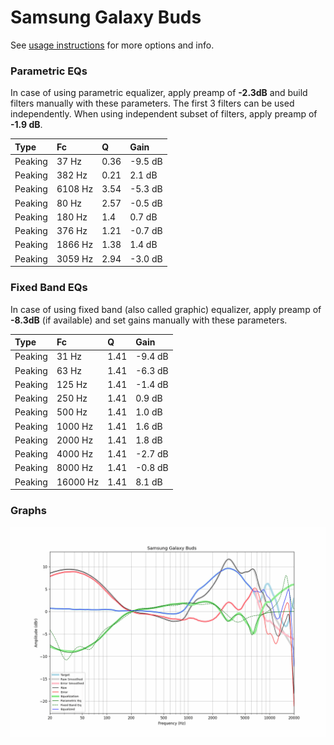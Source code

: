 # Samsung Galaxy Buds
See [usage instructions](https://github.com/jaakkopasanen/AutoEq#usage) for more options and info.

### Parametric EQs
In case of using parametric equalizer, apply preamp of **-2.3dB** and build filters manually
with these parameters. The first 3 filters can be used independently.
When using independent subset of filters, apply preamp of **-1.9 dB**.

| Type    | Fc      |    Q | Gain    |
|:--------|:--------|:-----|:--------|
| Peaking | 37 Hz   | 0.36 | -9.5 dB |
| Peaking | 382 Hz  | 0.21 | 2.1 dB  |
| Peaking | 6108 Hz | 3.54 | -5.3 dB |
| Peaking | 80 Hz   | 2.57 | -0.5 dB |
| Peaking | 180 Hz  | 1.4  | 0.7 dB  |
| Peaking | 376 Hz  | 1.21 | -0.7 dB |
| Peaking | 1866 Hz | 1.38 | 1.4 dB  |
| Peaking | 3059 Hz | 2.94 | -3.0 dB |

### Fixed Band EQs
In case of using fixed band (also called graphic) equalizer, apply preamp of **-8.3dB**
(if available) and set gains manually with these parameters.

| Type    | Fc       |    Q | Gain    |
|:--------|:---------|:-----|:--------|
| Peaking | 31 Hz    | 1.41 | -9.4 dB |
| Peaking | 63 Hz    | 1.41 | -6.3 dB |
| Peaking | 125 Hz   | 1.41 | -1.4 dB |
| Peaking | 250 Hz   | 1.41 | 0.9 dB  |
| Peaking | 500 Hz   | 1.41 | 1.0 dB  |
| Peaking | 1000 Hz  | 1.41 | 1.6 dB  |
| Peaking | 2000 Hz  | 1.41 | 1.8 dB  |
| Peaking | 4000 Hz  | 1.41 | -2.7 dB |
| Peaking | 8000 Hz  | 1.41 | -0.8 dB |
| Peaking | 16000 Hz | 1.41 | 8.1 dB  |

### Graphs
![](./Samsung%20Galaxy%20Buds.png)